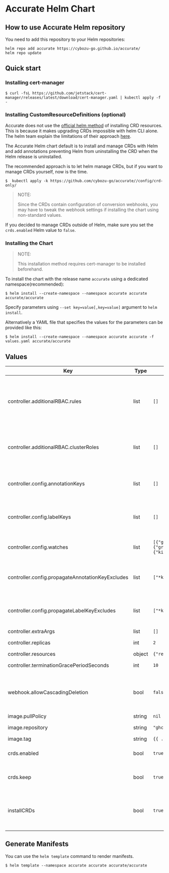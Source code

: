 # Accurate Helm Chart

## How to use Accurate Helm repository

You need to add this repository to your Helm repositories:

```console
helm repo add accurate https://cybozu-go.github.io/accurate/
helm repo update
```

## Quick start

### Installing cert-manager

```console
$ curl -fsL https://github.com/jetstack/cert-manager/releases/latest/download/cert-manager.yaml | kubectl apply -f -
```

### Installing CustomResourceDefinitions (optional)

Accurate does not use the [official helm method](https://helm.sh/docs/chart_best_practices/custom_resource_definitions/) of installing CRD resources.
This is because it makes upgrading CRDs impossible with helm CLI alone.
The helm team explain the limitations of their approach [here](https://helm.sh/docs/chart_best_practices/custom_resource_definitions/#some-caveats-and-explanations).

The Accurate Helm chart default is to install and manage CRDs with Helm and
add annotations preventing Helm from uninstalling the CRD when the Helm release is uninstalled.

The recommended approach is to let helm manage CRDs, but if you want to manage CRDs yourself, now is the time.

```console
$  kubectl apply -k https://github.com/cybozu-go/accurate//config/crd-only/
```

> NOTE:
>
> Since the CRDs contain configuration of conversion webhooks, you may have to tweak the webhook settings
> if installing the chart using non-standard values.

If you decided to manage CRDs outside of Helm, make sure you set the `crds.enabled` Helm value to `false`.

### Installing the Chart

> NOTE:
>
> This installation method requires cert-manager to be installed beforehand.

To install the chart with the release name `accurate` using a dedicated namespace(recommended):

```console
$ helm install --create-namespace --namespace accurate accurate accurate/accurate
```

Specify parameters using `--set key=value[,key=value]` argument to `helm install`.

Alternatively a YAML file that specifies the values for the parameters can be provided like this:

```console
$ helm install --create-namespace --namespace accurate accurate -f values.yaml accurate/accurate
```

## Values

| Key                                              | Type   | Default                                                                                                                                                                           | Description                                                                                                                                                                                                                   |
|--------------------------------------------------|--------|-----------------------------------------------------------------------------------------------------------------------------------------------------------------------------------|-------------------------------------------------------------------------------------------------------------------------------------------------------------------------------------------------------------------------------|
| controller.additionalRBAC.rules                  | list   | `[]`                                                                                                                                                                              | Specify the RBAC rules to be added to the controller. ClusterRole and ClusterRoleBinding are created with the names `{{ release name }}-additional-resources`. The rules defined here will be used for the ClusterRole rules. |
| controller.additionalRBAC.clusterRoles           | list   | `[]`                                                                                                                                                                              | Specify additional ClusterRoles to be granted to the accurate controller. "admin" is recommended to allow the controller to manage common namespace-scoped resources.                                                         |
| controller.config.annotationKeys                 | list   | `[]`                                                                                                                                                                              | Annotations to be propagated to sub-namespaces. It is also possible to specify a glob pattern that can be interpreted by Go's "path.Match" func.                                                                              |
| controller.config.labelKeys                      | list   | `[]`                                                                                                                                                                              | Labels to be propagated to sub-namespaces. It is also possible to specify a glob pattern that can be interpreted by Go's "path.Match" func.                                                                                   |
| controller.config.watches                        | list   | `[{"group":"rbac.authorization.k8s.io","kind":"Role","version":"v1"},{"group":"rbac.authorization.k8s.io","kind":"RoleBinding","version":"v1"},{"kind":"Secret","version":"v1"}]` | List of GVK for namespace-scoped resources that can be propagated. Any namespace-scoped resource is allowed.                                                                                                                  |
| controller.config.propagateAnnotationKeyExcludes | list   | `["*kubernetes.io/*"]`                                                                                                                                                            | Annotations to exclude when propagating resources. It is also possible to specify a glob pattern that can be interpreted by Go's "path.Match" func.                                                                           |
| controller.config.propagateLabelKeyExcludes      | list   | `["*kubernetes.io/*"]`                                                                                                                                                            | Labels to exclude when propagating resources. It is also possible to specify a glob pattern that can be interpreted by Go's "path.Match" func.                                                                                |
| controller.extraArgs                             | list   | `[]`                                                                                                                                                                              | Optional additional arguments.                                                                                                                                                                                                |
| controller.replicas                              | int    | `2`                                                                                                                                                                               | Specify the number of replicas of the controller Pod.                                                                                                                                                                         |
| controller.resources                             | object | `{"requests":{"cpu":"100m","memory":"20Mi"}}`                                                                                                                                     | Specify resources.                                                                                                                                                                                                            |
| controller.terminationGracePeriodSeconds         | int    | `10`                                                                                                                                                                              | Specify terminationGracePeriodSeconds.                                                                                                                                                                                        |
| webhook.allowCascadingDeletion                   | bool   | `false`                                                                                                                                                                           | Enable to allow cascading deletion of namespaces. Accurate webhooks will only allow deletion of a namespace with children if this option is enabled.                                                                          |
| image.pullPolicy                                 | string | `nil`                                                                                                                                                                             | Accurate image pullPolicy.                                                                                                                                                                                                    |
| image.repository                                 | string | `"ghcr.io/cybozu-go/accurate"`                                                                                                                                                    | Accurate image repository to use.                                                                                                                                                                                             |
| image.tag                                        | string | `{{ .Chart.AppVersion }}`                                                                                                                                                         | Accurate image tag to use.                                                                                                                                                                                                    |
| crds.enabled                                     | bool   | `true`                                                                                                                                                                            | Decides if the CRDs should be installed as part of the Helm installation.                                                                                                                                                     |
| crds.keep                                        | bool   | `true`                                                                                                                                                                            | Setting this to `true` will prevent Helm from uninstalling the CRD when the Helm release is uninstalled.                                                                                                                      |
| installCRDs                                      | bool   | `true`                                                                                                                                                                            | Controls if CRDs are automatically installed and managed as part of your Helm release. Deprecated: Use `crds.enabled` and `crds.keep` instead.                                                                                |

## Generate Manifests

You can use the `helm template` command to render manifests.

```console
$ helm template --namespace accurate accurate accurate/accurate
```
